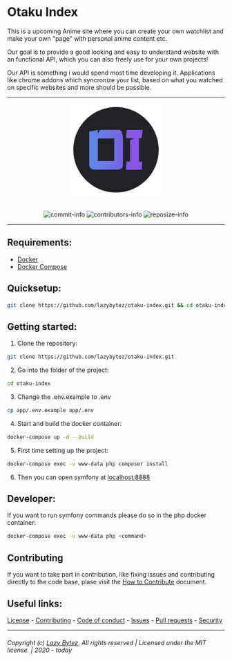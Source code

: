 # Otaku Index
This is a upcoming Anime site where you can create your own watchlist and make your own "page" with personal anime content etc. 

Our goal is to provide a good looking and easy to understand website with an functional API, which you can also freely use for your own projects! 

Our API is something i would spend most time developing it. Applications like chrome addons which syncronize your list, based on what you watched on specific websites and more should be possible. 

---- 

  <div align="center">
    <img width=214 height=214 src=".github/MEDIA/logo.png">
    <br><br>

  ![commit-info][commit-info]
  ![contributors-info][contributors-info]
  ![reposize-info][reposize-info]
  
  </div>

----

## Requirements:

- [Docker](https://docs.docker.com/get-docker/)
- [Docker Compose](https://docs.docker.com/compose/install/)

## Quicksetup:

```bash
git clone https://github.com/lazybytez/otaku-index.git && cd otaku-index && cp app/.env.example app/.env && docker-compose up -d --build && docker-compose -u www-data exec php composer install
```

## Getting started:

1. Clone the repository:
```bash
git clone https://github.com/lazybytez/otaku-index.git
```

2. Go into the folder of the project:
```bash
cd otaku-index
```

3. Change the .env.example to .env
```bash
cp app/.env.example app/.env
```

4. Start and build the docker container:
```bash
docker-compose up -d --build
```

5. First time setting up the project:
```bash
docker-compose exec -u www-data php composer install
```

6. Then you can open symfony at [localhost:8888](http://localhost:8888)

## Developer:

If you want to run symfony commands please do so in the php docker container:
```bash
docker-compose exec -u www-data php <command>
```

## Contributing

If you want to take part in contribution, like fixing issues and contributing directly to the code base, plase visit the [How to Contribute][github-contribute] document.

## Useful links:
[License][github-license] - 
[Contributing][github-contribute] - 
[Code of conduct][github-codeofconduct] - 
[Issues][github-issues] - 
[Pull requests][github-pulls] - 
[Security][github-security] 

<hr>  

###### Copyright (c) [Lazy Bytez][github-team]. All rights reserved | Licensed under the MIT license. | 2020 - today

<!-- Variables -->
[github-team]: https://github.com/lazybytez

[github-license]: https://github.com/lazybytez/otaku-index/blob/master/LICENSE
[github-contribute]: https://github.com/lazybytez/otaku-index/blob/master/CONTRIBUTING.md
[github-codeofconduct]: https://github.com/lazybytez/otaku-index/blob/master/CODE_OF_CONDUCT.md
[github-issues]: https://github.com/lazybytez/otaku-index/issues
[github-pulls]: https://github.com/lazybytez/otaku-index/pulls
[github-security]: https://github.com/lazybytez/otaku-index/blob/master/SECURITY.md

[commit-info]: https://img.shields.io/github/last-commit/lazybytez/otaku-index?style=flat-square

[contributors-info]: https://img.shields.io/github/contributors/lazybytez/otaku-index?style=flat-square

[reposize-info]: https://img.shields.io/github/repo-size/lazybytez/otaku-index?style=flat-square
